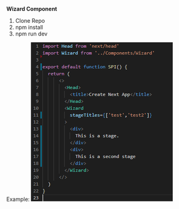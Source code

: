 **Wizard Component**
1. Clone Repo
2. npm install
3. npm run dev

Example:
![Example of Wizard being used](https://raw.githubusercontent.com/ffl-kbass/wizard/main/public/Images/Wizard.PNG)

